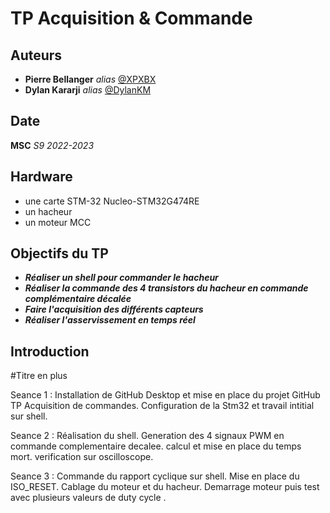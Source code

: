 # TP Acquisition & Commande

## Auteurs 

* **Pierre Bellanger** _alias_ [@XPXBX](https://github.com/XPXBX)
* **Dylan Kararji** _alias_ [@DylanKM](https://github.com/DylanKM)

## Date

**MSC**  _S9 2022-2023_ 

## Hardware

* une carte STM-32 Nucleo-STM32G474RE 
* un hacheur
* un moteur MCC

## Objectifs du TP

* _**Réaliser un shell pour commander le hacheur**_
* _**Réaliser la commande des 4 transistors du hacheur en commande complémentaire décalée**_
* _**Faire l'acquisition des différents capteurs**_
* _**Réaliser l'asservissement en temps réel**_


## Introduction

#Titre en plus
 
Seance 1 : 
Installation de GitHub Desktop et mise en place du projet GitHub TP Acquisition de commandes. 
Configuration de la Stm32 et travail intitial sur shell. 

Seance 2 : 
Réalisation du shell. 
Generation des 4 signaux PWM en commande complementaire decalee.
calcul et mise en place du temps mort.
verification sur oscilloscope.

Seance 3 : 
Commande du rapport cyclique sur shell.
Mise en place du ISO_RESET.
Cablage du moteur et du hacheur.
Demarrage moteur puis test avec plusieurs valeurs de duty cycle .
